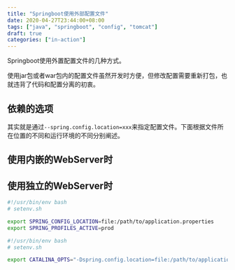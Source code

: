 ```yaml
---
title: "Springboot使用外部配置文件"
date: 2020-04-27T23:44:00+08:00
tags: ["java", "springboot", "config", "tomcat"]
draft: true
categories: ["in-action"]
---
```


Springboot使用外置配置文件的几种方式。
<!--more-->

使用jar包或者war包内的配置文件虽然开发时方便，但修改配置需要重新打包，也就违背了代码和配置分离的初衷。

## 依赖的选项

其实就是通过`--spring.config.location=xxx`来指定配置文件。下面根据文件所在位置的不同和运行环境的不同分别阐述。

## 使用内嵌的WebServer时

## 使用独立的WebServer时

```bash
#!/usr/bin/env bash
# setenv.sh

export SPRING_CONFIG_LOCATION=file:/path/to/application.properties
export SPRING_PROFILES_ACTIVE=prod
```

```bash
#!/usr/bin/env bash
# setenv.sh

export CATALINA_OPTS="-Dspring.config.location=file:/path/to/application.properties -Dspring.profiles.active=prod"
```

